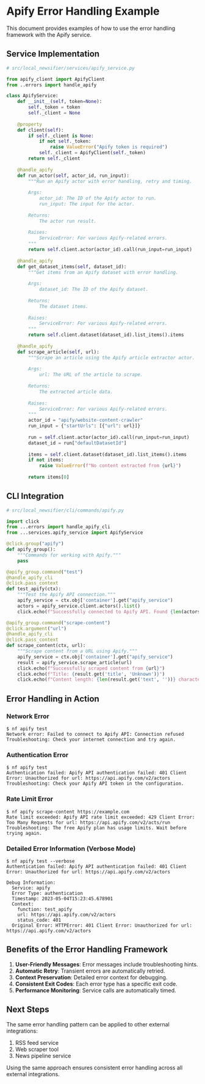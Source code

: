 # Apify Error Handling Example

This document provides examples of how to use the error handling framework with the Apify service.

## Service Implementation

```python
# src/local_newsifier/services/apify_service.py

from apify_client import ApifyClient
from ..errors import handle_apify

class ApifyService:
    def __init__(self, token=None):
        self._token = token
        self._client = None
        
    @property
    def client(self):
        if self._client is None:
            if not self._token:
                raise ValueError("Apify token is required")
            self._client = ApifyClient(self._token)
        return self._client
    
    @handle_apify
    def run_actor(self, actor_id, run_input):
        """Run an Apify actor with error handling, retry and timing.
        
        Args:
            actor_id: The ID of the Apify actor to run.
            run_input: The input for the actor.
            
        Returns:
            The actor run result.
            
        Raises:
            ServiceError: For various Apify-related errors.
        """
        return self.client.actor(actor_id).call(run_input=run_input)
    
    @handle_apify
    def get_dataset_items(self, dataset_id):
        """Get items from an Apify dataset with error handling.
        
        Args:
            dataset_id: The ID of the Apify dataset.
            
        Returns:
            The dataset items.
            
        Raises:
            ServiceError: For various Apify-related errors.
        """
        return self.client.dataset(dataset_id).list_items().items
    
    @handle_apify
    def scrape_article(self, url):
        """Scrape an article using the Apify article extractor actor.
        
        Args:
            url: The URL of the article to scrape.
            
        Returns:
            The extracted article data.
            
        Raises:
            ServiceError: For various Apify-related errors.
        """
        actor_id = "apify/website-content-crawler"
        run_input = {"startUrls": [{"url": url}]}
        
        run = self.client.actor(actor_id).call(run_input=run_input)
        dataset_id = run["defaultDatasetId"]
        
        items = self.client.dataset(dataset_id).list_items().items
        if not items:
            raise ValueError(f"No content extracted from {url}")
            
        return items[0]
```

## CLI Integration

```python
# src/local_newsifier/cli/commands/apify.py

import click
from ...errors import handle_apify_cli
from ...services.apify_service import ApifyService

@click.group("apify")
def apify_group():
    """Commands for working with Apify."""
    pass

@apify_group.command("test")
@handle_apify_cli
@click.pass_context
def test_apify(ctx):
    """Test the Apify API connection."""
    apify_service = ctx.obj['container'].get("apify_service")
    actors = apify_service.client.actors().list()
    click.echo(f"Successfully connected to Apify API. Found {len(actors.items)} actors.")

@apify_group.command("scrape-content")
@click.argument("url")
@handle_apify_cli
@click.pass_context
def scrape_content(ctx, url):
    """Scrape content from a URL using Apify."""
    apify_service = ctx.obj['container'].get("apify_service")
    result = apify_service.scrape_article(url)
    click.echo(f"Successfully scraped content from {url}")
    click.echo(f"Title: {result.get('title', 'Unknown')}")
    click.echo(f"Content length: {len(result.get('text', ''))} characters")
```

## Error Handling in Action

### Network Error

```
$ nf apify test
Network error: Failed to connect to Apify API: Connection refused
Troubleshooting: Check your internet connection and try again.
```

### Authentication Error

```
$ nf apify test
Authentication failed: Apify API authentication failed: 401 Client Error: Unauthorized for url: https://api.apify.com/v2/actors
Troubleshooting: Check your Apify API token in the configuration.
```

### Rate Limit Error

```
$ nf apify scrape-content https://example.com
Rate limit exceeded: Apify API rate limit exceeded: 429 Client Error: Too Many Requests for url: https://api.apify.com/v2/acts/run
Troubleshooting: The free Apify plan has usage limits. Wait before trying again.
```

### Detailed Error Information (Verbose Mode)

```
$ nf apify test --verbose
Authentication failed: Apify API authentication failed: 401 Client Error: Unauthorized for url: https://api.apify.com/v2/actors

Debug Information:
  Service: apify
  Error Type: authentication
  Timestamp: 2023-05-04T15:23:45.678901
  Context:
    function: test_apify
    url: https://api.apify.com/v2/actors
    status_code: 401
  Original Error: HTTPError: 401 Client Error: Unauthorized for url: https://api.apify.com/v2/actors
```

## Benefits of the Error Handling Framework

1. **User-Friendly Messages**: Error messages include troubleshooting hints.
2. **Automatic Retry**: Transient errors are automatically retried.
3. **Context Preservation**: Detailed error context for debugging.
4. **Consistent Exit Codes**: Each error type has a specific exit code.
5. **Performance Monitoring**: Service calls are automatically timed.

## Next Steps

The same error handling pattern can be applied to other external integrations:

1. RSS feed service
2. Web scraper tool
3. News pipeline service

Using the same approach ensures consistent error handling across all external integrations.